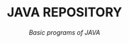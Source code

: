 <body>
    <h1 align="center">JAVA REPOSITORY</h1>
    <h6 align="center">Basic programs of JAVA</h6>
</body>
